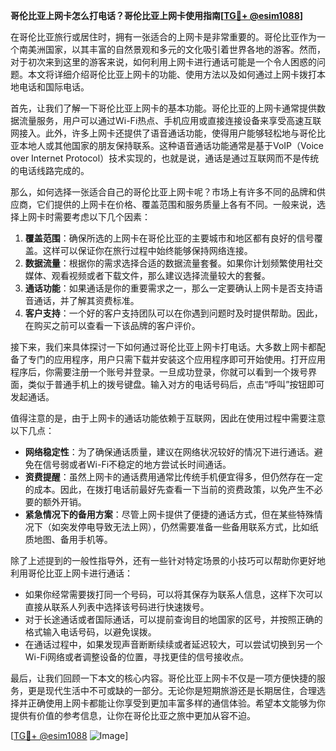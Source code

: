 **哥伦比亚上网卡怎么打电话？哥伦比亚上网卡使用指南[[TG💪+ @esim1088](https://t.me/s/esim1088)]**

在哥伦比亚旅行或居住时，拥有一张适合的上网卡是非常重要的。哥伦比亚作为一个南美洲国家，以其丰富的自然景观和多元的文化吸引着世界各地的游客。然而，对于初次来到这里的游客来说，如何利用上网卡进行通话可能是一个令人困惑的问题。本文将详细介绍哥伦比亚上网卡的功能、使用方法以及如何通过上网卡拨打本地电话和国际电话。

首先，让我们了解一下哥伦比亚上网卡的基本功能。哥伦比亚的上网卡通常提供数据流量服务，用户可以通过Wi-Fi热点、手机应用或直接连接设备来享受高速互联网接入。此外，许多上网卡还提供了语音通话功能，使得用户能够轻松地与哥伦比亚本地人或其他国家的朋友保持联系。这种语音通话功能通常是基于VoIP（Voice over Internet Protocol）技术实现的，也就是说，通话是通过互联网而不是传统的电话线路完成的。

那么，如何选择一张适合自己的哥伦比亚上网卡呢？市场上有许多不同的品牌和供应商，它们提供的上网卡在价格、覆盖范围和服务质量上各有不同。一般来说，选择上网卡时需要考虑以下几个因素：

1. **覆盖范围**：确保所选的上网卡在哥伦比亚的主要城市和地区都有良好的信号覆盖。这样可以保证你在旅行过程中始终能够保持网络连接。
2. **数据流量**：根据你的需求选择合适的数据流量套餐。如果你计划频繁使用社交媒体、观看视频或者下载文件，那么建议选择流量较大的套餐。
3. **通话功能**：如果通话是你的重要需求之一，那么一定要确认上网卡是否支持语音通话，并了解其资费标准。
4. **客户支持**：一个好的客户支持团队可以在你遇到问题时及时提供帮助。因此，在购买之前可以查看一下该品牌的客户评价。

接下来，我们来具体探讨一下如何通过哥伦比亚上网卡打电话。大多数上网卡都配备了专门的应用程序，用户只需下载并安装这个应用程序即可开始使用。打开应用程序后，你需要注册一个账号并登录。一旦成功登录，你就可以看到一个拨号界面，类似于普通手机上的拨号键盘。输入对方的电话号码后，点击“呼叫”按钮即可发起通话。

值得注意的是，由于上网卡的通话功能依赖于互联网，因此在使用过程中需要注意以下几点：

- **网络稳定性**：为了确保通话质量，建议在网络状况较好的情况下进行通话。避免在信号弱或者Wi-Fi不稳定的地方尝试长时间通话。
- **资费提醒**：虽然上网卡的通话费用通常比传统手机便宜得多，但仍然存在一定的成本。因此，在拨打电话前最好先查看一下当前的资费政策，以免产生不必要的额外开销。
- **紧急情况下的备用方案**：尽管上网卡提供了便捷的通话方式，但在某些特殊情况下（如突发停电导致无法上网），仍然需要准备一些备用联系方式，比如纸质地图、备用手机等。

除了上述提到的一般性指导外，还有一些针对特定场景的小技巧可以帮助你更好地利用哥伦比亚上网卡进行通话：

- 如果你经常需要拨打同一个号码，可以将其保存为联系人信息，这样下次可以直接从联系人列表中选择该号码进行快速拨号。
- 对于长途通话或者国际通话，可以提前查询目的地国家的区号，并按照正确的格式输入电话号码，以避免误拨。
- 在通话过程中，如果发现声音断断续续或者延迟较大，可以尝试切换到另一个Wi-Fi网络或者调整设备的位置，寻找更佳的信号接收点。

最后，让我们回顾一下本文的核心内容。哥伦比亚上网卡不仅是一项方便快捷的服务，更是现代生活中不可或缺的一部分。无论你是短期旅游还是长期居住，合理选择并正确使用上网卡都能让你享受到更加丰富多样的通信体验。希望本文能够为你提供有价值的参考信息，让你在哥伦比亚之旅中更加从容不迫。

[[TG💪+ @esim1088](https://t.me/s/esim1088) ![Image](https://i.postimg.cc/4NQfJmqS/Snipaste-2025-05-13-00-14-12.png)]